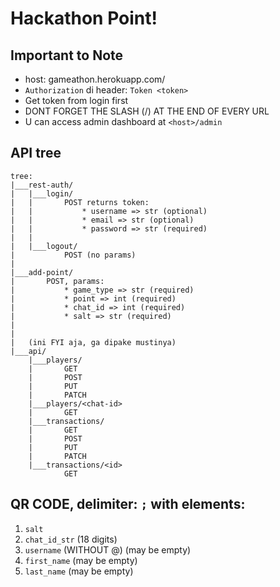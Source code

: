 # Hackathon Point!
## Important to Note
* host: gameathon.herokuapp.com/  
* `Authorization` di header: `Token <token>`  
* Get token from login first  
* DONT FORGET THE SLASH (/) AT THE END OF EVERY URL  
* U can access admin dashboard at `<host>/admin`
  
## API tree
```
tree:
|___rest-auth/
|   |___login/
|   |       POST returns token:
|   |           * username => str (optional)
|   |           * email => str (optional)
|   |           * password => str (required)
|   |
|   |___logout/
|           POST (no params)
|
|___add-point/
|       POST, params:
|           * game_type => str (required)
|           * point => int (required)
|           * chat_id => int (required)
|           * salt => str (required)
|
|
|   (ini FYI aja, ga dipake mustinya)
|___api/
    |___players/
    |       GET
    |       POST
    |       PUT
    |       PATCH
    |___players/<chat-id>
    |       GET
    |___transactions/
    |       GET
    |       POST
    |       PUT
    |       PATCH
    |___transactions/<id>
            GET
```

## QR CODE, delimiter: `;` with elements:
1. `salt`
2. `chat_id_str` (18 digits)
3. `username` (WITHOUT @) (may be empty)
4. `first_name` (may be empty)
5. `last_name` (may be empty)